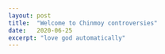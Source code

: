 ```yaml
---
layout: post
title:  "Welcome to Chinmoy controversies"
date:   2020-06-25
excerpt: "love god automatically"
---
```

